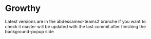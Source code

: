 # Growthy
Latest versions are in the abdessamed-teams2 branche if you want to check it
master will be updated with the last commit after finishing the background-popup side

